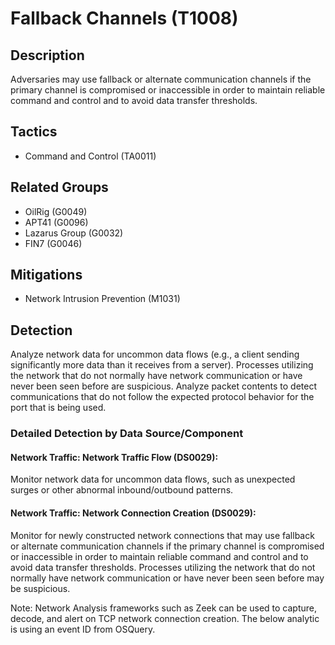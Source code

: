 # Fallback Channels (T1008)

## Description
Adversaries may use fallback or alternate communication channels if the primary channel is compromised or inaccessible in order to maintain reliable command and control and to avoid data transfer thresholds.

## Tactics
- Command and Control (TA0011)

## Related Groups
- OilRig (G0049)
- APT41 (G0096)
- Lazarus Group (G0032)
- FIN7 (G0046)

## Mitigations
- Network Intrusion Prevention (M1031)

## Detection
Analyze network data for uncommon data flows (e.g., a client sending significantly more data than it receives from a server). Processes utilizing the network that do not normally have network communication or have never been seen before are suspicious. Analyze packet contents to detect communications that do not follow the expected protocol behavior for the port that is being used. 

### Detailed Detection by Data Source/Component
#### Network Traffic: Network Traffic Flow (DS0029): 
Monitor network data for uncommon data flows, such as unexpected surges or other abnormal inbound/outbound patterns.

#### Network Traffic: Network Connection Creation (DS0029): 
Monitor for newly constructed network connections that may use fallback or alternate communication channels if the primary channel is compromised or inaccessible in order to maintain reliable command and control and to avoid data transfer thresholds. Processes utilizing the network that do not normally have network communication or have never been seen before may be suspicious.

Note: Network Analysis frameworks such as Zeek can be used to capture, decode, and alert on TCP network connection creation. The below analytic is using an event ID from OSQuery. 

